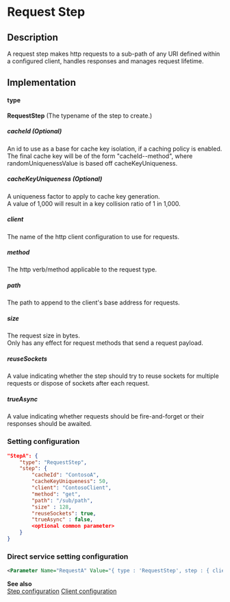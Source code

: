 # Request Step

## Description
A request step makes http requests to a sub-path of any URI defined within a configured client, handles responses and manages request lifetime.

## Implementation
#### type
__RequestStep__ (The typename of the step to create.)

##### cacheId (Optional)
An id to use as a base for cache key isolation, if a caching policy is enabled.<br/>
The final cache key will be of the form "cacheId-<randomUniquenessValue>-method", where randomUniquenessValue is based off cacheKeyUniqueness.

##### cacheKeyUniqueness (Optional)
A uniqueness factor to apply to cache key generation.<br/>
A value of 1,000 will result in a key collision ratio of 1 in 1,000.

##### client
The name of the http client configuration to use for requests.

##### method
The http verb/method applicable to the request type.

##### path
The path to append to the client's base address for requests.

##### size
The request size in bytes.<br/>
Only has any effect for request methods that send a request payload.

##### reuseSockets
A value indicating whether the step should try to reuse sockets for multiple requests or dispose of sockets after each request.

##### trueAsync
A value indicating whether requests should be fire-and-forget or their responses should be awaited.

### Setting configuration
```json
"StepA": {
    "type": "RequestStep",
    "step": {
        "cacheId": "ContosoA",
        "cacheKeyUniqueness": 50,
        "client": "ContosoClient",
        "method": "get",
        "path": "/sub/path",
        "size" : 128,
        "reuseSockets": true,
        "trueAsync" : false,
        <optional common parameter>
    }
}
```

### Direct service setting configuration
```xml
<Parameter Name="RequestA" Value="{ type : 'RequestStep', step : { client : 'ContosoClient', size : 128, trueAsync : false, method : 'get', cacheKeyUniqueness : 50, reuseSockets : true, path : '/sub/path', cacheId : 'ContosoA' } }" />
```

__See also__<br/>
[Step configuration](./Step.md)
[Client configuration](../HttpClientConfiguration/Client.md)